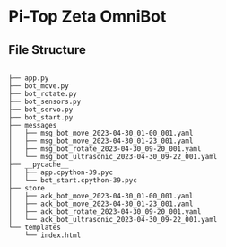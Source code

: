 # Pi-Top Zeta OmniBot

## File Structure
<code>
├── app.py
├── bot_move.py
├── bot_rotate.py
├── bot_sensors.py
├── bot_servo.py
├── bot_start.py
├── messages
│   ├── msg_bot_move_2023-04-30_01-00_001.yaml
│   ├── msg_bot_move_2023-04-30_01-23_001.yaml
│   ├── msg_bot_rotate_2023-04-30_09-20_001.yaml
│   └── msg_bot_ultrasonic_2023-04-30_09-22_001.yaml
├── __pycache__
│   ├── app.cpython-39.pyc
│   └── bot_start.cpython-39.pyc
├── store
│   ├── ack_bot_move_2023-04-30_01-00_001.yaml
│   ├── ack_bot_move_2023-04-30_01-23_001.yaml
│   ├── ack_bot_rotate_2023-04-30_09-20_001.yaml
│   └── ack_bot_ultrasonic_2023-04-30_09-22_001.yaml
└── templates
    └── index.html
</code>
